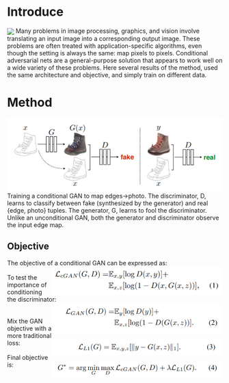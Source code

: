
# Introduce

<img src="https://phillipi.github.io/pix2pix/images/teaser_v3.png" width="600px" div align=center />
Many problems in image processing, graphics, and vision involve translating an input image into a corresponding output image.
These problems are often treated with application-specific algorithms, even though the setting is always the same: map pixels to pixels.
Conditional adversarial nets are a general-purpose solution that appears to work well on a wide variety of these problems. Here several results of the method, used the same architecture and objective, and simply train on different data.

# Method

<img src='img2.png' width="600px" />
Training a conditional GAN to map edges→photo. The discriminator, D, learns to classify between fake (synthesized by the generator) and real {edge, photo} tuples. The generator, G, learns to fool the discriminator. Unlike an unconditional GAN, both the generator and discriminator observe the input edge map.

## Objective
The objective of a conditional GAN can be expressed as: <img src='cgan.png' width="400px" div align=right />
<br/>
<br/>
To test the importance of conditioning the discriminator:<img src='gan.png' width="400px" div align=right />
<br/>
<br/>
<br/>
Mix the GAN objective with a more traditional loss: <img src='l1.png' width="400px" div align=right />
<br/>
<br/>
Final objective is: <img src='final.png' width="400px" div align=right />
